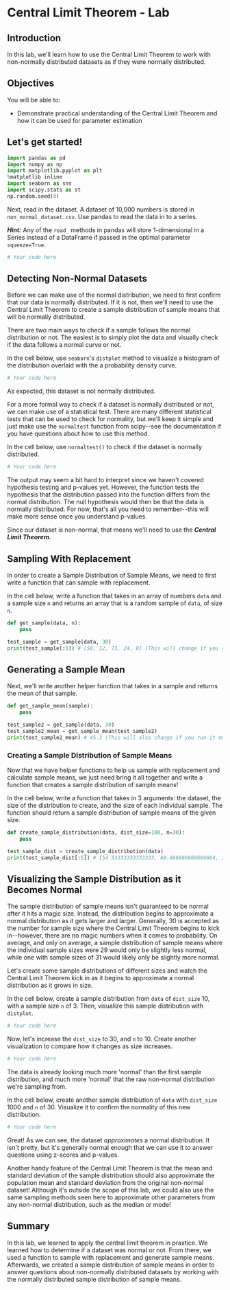 
# Central Limit Theorem - Lab

## Introduction

In this lab, we'll learn how to use the Central Limit Theorem to work with non-normally distributed datasets as if they were normally distributed.  

## Objectives
You will be able to:
* Demonstrate practical understanding of the Central Limit Theorem and how it can be used for parameter estimation

## Let's get started!


```python
import pandas as pd
import numpy as np
import matplotlib.pyplot as plt
%matplotlib inline
import seaborn as sns
import scipy.stats as st
np.random.seed(0)
```

Next, read in the dataset.  A dataset of 10,000 numbers is stored in `non_normal_dataset.csv`. Use pandas to read the data in to a series.

**_Hint:_** Any of the `read_` methods in pandas will store 1-dimensional in a Series instead of a DataFrame if passed in the optimal parameter `squeeze=True`.


```python
# Your code here
```

## Detecting Non-Normal Datasets

Before we can make use of the normal distribution, we need to first confirm that our data is normally distributed.  If it is not, then we'll need to use the Central Limit Theorem to create a sample distribution of sample means that will be normally distributed.  

There are two main ways to check if a sample follows the normal distribution or not.  The easiest is to simply plot the data and visually check if the data follows a normal curve or not.  

In the cell below, use `seaborn`'s `distplot` method to visualize a histogram of the distribution overlaid with the a probability density curve.  


```python
# Your code here
```

As expected, this dataset is not normally distributed.  

For a more formal way to check if a dataset is normally distributed or not, we can make use of a statistical test.  There are many different statistical tests that can be used to check for normality, but we'll keep it simple and just make use the `normaltest` function from scipy--see the documentation if you have questions about how to use this method. 

In the cell below, use `normaltest()` to check if the dataset is normally distributed.  


```python
# Your code here
```

The output may seem a bit hard to interpret since we haven't covered hypothesis testing and p-values yet.  However, the function tests the hypothesis that the distribution passed into the function differs from the normal distribution.  The null hypothesis would then be that the data is normally distributed.  For now, that's all you need to remember--this will make more sense once you understand p-values.  

Since our dataset is non-normal, that means we'll need to use the **_Central Limit Theorem._**

## Sampling With Replacement

In order to create a Sample Distribution of Sample Means, we need to first write a function that can sample with replacement.  

In the cell below, write a function that takes in an array of numbers `data` and a sample size `n` and returns an array that is a random sample of `data`, of size `n`.


```python
def get_sample(data, n):
    pass

test_sample = get_sample(data, 30)
print(test_sample[:5]) # [56, 12, 73, 24, 8] (This will change if you run it mutliple times)
```

## Generating a Sample Mean

Next, we'll write another helper function that takes in a sample and returns the mean of that sample.  


```python
def get_sample_mean(sample):
    pass

test_sample2 = get_sample(data, 30)
test_sample2_mean = get_sample_mean(test_sample2)
print(test_sample2_mean) # 45.3 (This will also change if you run it multiple times)
```

### Creating a Sample Distribution of Sample Means

Now that we have helper functions to help us sample with replacement and calculate sample means, we just need bring it all together and write a function that creates a sample distribution of sample means!

In the cell below, write a function that takes in 3 arguments: the dataset, the size of the distribution to create, and the size of each individual sample.  The function should return a sample distribution of sample means of the given size.  


```python
def create_sample_distribution(data, dist_size=100, n=30):
    pass

test_sample_dist = create_sample_distribution(data)
print(test_sample_dist[:5]) # [54.53333333333333, 60.666666666666664, 37.3, 39.266666666666666, 35.9]
```

## Visualizing the Sample Distribution as it Becomes Normal

The sample distribution of sample means isn't guaranteed to be normal after it hits a magic size.  Instead, the distribution begins to approximate a normal distribution as it gets larger and larger.  Generally, 30 is accepted as the number for sample size where the Central Limit Theorem begins to kick in--however, there are no magic numbers when it comes to probability. On average, and only on average, a sample distribution of sample means where the individual sample sizes were 29 would only be slightly less normal, while one with sample sizes of 31 would likely only be slightly more normal.  

Let's create some sample distributions of different sizes and watch the Central Limit Theorem kick in as it begins to approximate a normal distribution as it grows in size.  

In the cell below, create a sample distribution from `data` of `dist_size` 10, with a sample size `n` of 3. Then, visualize this sample distribution with `distplot`.


```python
# Your code here
```

Now, let's increase the `dist_size` to 30, and `n` to 10.  Create another visualization to compare how it changes as size increases.  


```python
# Your code here
```

The data is already looking much more 'normal' than the first sample distribution, and much more 'normal' that the raw non-normal distribution we're sampling from. 

In the cell below, create another sample distribution of `data` with `dist_size` 1000 and `n` of 30.  Visualize it to confirm the normality of this new distribution. 


```python
# Your code here
```

Great! As we can see, the dataset _approximates_ a normal distribution. It isn't pretty, but it's generally normal enough that we can use it to answer questions using z-scores and p-values.  

Another handy feature of the Central Limit Theorem is that the mean and standard deviation of the sample distribution should also approximate the population mean and standard deviation from the original non-normal dataset!  Although it's outside the scope of this lab, we could also use the same sampling methods seen here to approximate other parameters from any non-normal distribution, such as the median or mode!


## Summary

In this lab, we learned to apply the central limit theorem in praxtice. We learned how to determine if a dataset was normal or not. From there, we used a function to sample with replacement and generate sample means. Afterwards, we created a sample distribution of sample means in order to answer questions about non-normally distributed datasets by working with the normally distributed sample distribution of sample means.  
